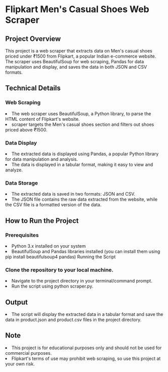 <h1>Flipkart Men's Casual Shoes Web Scraper</h1>
<h2>Project Overview</h2>
This project is a web scraper that extracts data on Men's casual shoes priced under ₹1500 from Flipkart, a popular Indian e-commerce website. The scraper uses BeautifulSoup for web scraping, Pandas for data manipulation and display, and saves the data in both JSON and CSV formats.

<h2>Technical Details</h2>

<h3>Web Scraping</h3>

<li>The web scraper uses BeautifulSoup, a Python library, to parse the HTML content of Flipkart's website.</li>
<li> scraper targets the Men's casual shoes section and filters out shoes priced above ₹1500.</li>

<h3>Data Display</h3>

<li>The extracted data is displayed using Pandas, a popular Python library for data manipulation and analysis.</li>
<li>The data is displayed in a tabular format, making it easy to view and analyze.</li>
<h3>Data Storage</h3>
<li>The extracted data is saved in two formats: JSON and CSV.</li>
<li>The JSON file contains the raw data extracted from the website, while the CSV file is a formatted version of the data.</li>
<h2>How to Run the Project</h2>
<h3>Prerequisites</h3>
<li>Python 3.x installed on your system</li>
<li>BeautifulSoup and Pandas libraries installed (you can install them using pip install beautifulsoup4 pandas)
Running the Script</li>
<h3>Clone the repository to your local machine.</h3>
<li>Navigate to the project directory in your terminal/command prompt.</li>
<li>Run the script using python scraper.py.</li>
<h2>Output</h2>
<li>The script will display the extracted data in a tabular format and save the data in product.json and product.csv files in the project directory.</li>

<h2>Note</h2>
<li>This project is for educational purposes only and should not be used for commercial purposes.</li>
<li>Flipkart's terms of use may prohibit web scraping, so use this project at your own risk.</li>